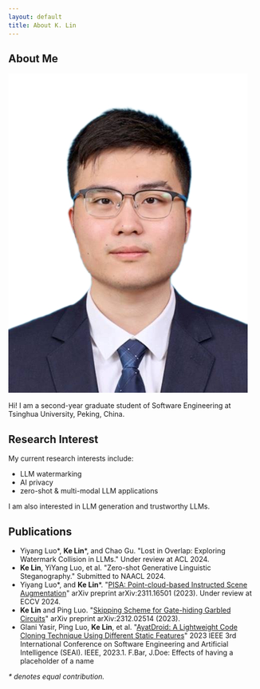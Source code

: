 ```yaml
---
layout: default
title: About K. Lin
---
```


## About Me

<img class="profile-picture" src="avatar.jpg">

Hi! I am a second-year graduate student of Software Engineering at Tsinghua University, Peking, China.

## Research Interest

My current research interests include:
* LLM watermarking
* AI privacy
* zero-shot & multi-modal LLM applications

I am also interested in LLM generation and trustworthy LLMs.

## Publications

* Yiyang Luo\*, **Ke Lin**\*, and Chao Gu. "Lost in Overlap: Exploring Watermark Collision in LLMs." Under review at ACL 2024.
* **Ke Lin**, YiYang Luo, et al. "Zero-shot Generative Linguistic Steganography." Submitted to NAACL 2024.
* Yiyang Luo\*, and **Ke Lin**\*. "[PISA: Point-cloud-based Instructed Scene Augmentation](https://arxiv.org/abs/2311.16501)" arXiv preprint arXiv:2311.16501 (2023). Under review at ECCV 2024.
* **Ke Lin** and Ping Luo. "[Skipping Scheme for Gate-hiding Garbled Circuits](https://arxiv.org/abs/2312.02514)" arXiv preprint arXiv:2312.02514 (2023).
* Glani Yasir, Ping Luo, **Ke Lin**, et al. "[AyatDroid: A Lightweight Code Cloning Technique Using Different Static Features](https://ieeexplore.ieee.org/abstract/document/10217577/)" 2023 IEEE 3rd International Conference on Software Engineering and Artificial Intelligence (SEAI). IEEE, 2023.1. F.Bar, J.Doe: Effects of having a placeholder of a name

*\* denotes equal contribution.*

<!-- ## Typography

This is a [link](http://google.com). Something *italics* and something **bold**.

Here is a table

| Year | Award     | Category                                              |
| ---- | --------- | ----------------------------------------------------- |
| 2014 | Emmy      | Won Outstanding Lead Actor in a miniseries or a movie |
| 2015 | BAFTA     | Nominated for Best Leading Actor for Sherlock         |
| 2014 | Satellite | Won Best Actor miniseries or television film          |

Here is a horizontal rule

---

Here is a blockquote

> To a great mind, nothing is little -->

<!-- ## References

* Foo Bar: Head of Department, Placeholder Names, Lorem
* John Doe: Associate Professor, Department of Computer Science, Ipsum -->

